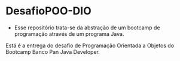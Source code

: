 # DesafioPOO-DIO

- Esse repositório trata-se da abstração de um bootcamp de programação através de um programa Java.

Está é a entrega do desafio de Programação Orientada a Objetos do Bootcamp Banco Pan Java Developer. 
